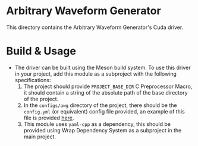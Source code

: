 # Arbitrary Waveform Generator

This directory contains the Arbitrary Waveform Generator's Cuda driver.

# Build & Usage 
- The driver can be built using the Meson build system. To use this driver in your project, add this module as a subproject with the following specifications:
  1. The project should provide `PROJECT_BASE_DIR` C Preprocessor Macro, it should contain a string of the absolute path of the base directory of the project.
  2. In the `configs/awg` directory of the project, there should be the `config.yml` (or equivalent) config file provided, an example of this file is provided [here](./config.yml).
  3. This module uses `yaml-cpp` as a dependency, this should be provided using Wrap Dependency System as a subproject in the main project.

